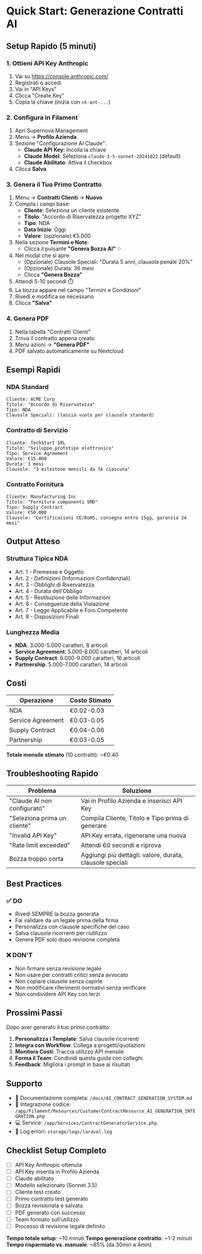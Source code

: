 # Quick Start: Generazione Contratti AI

## Setup Rapido (5 minuti)

### 1. Ottieni API Key Anthropic

1. Vai su https://console.anthropic.com/
2. Registrati o accedi
3. Vai in "API Keys"
4. Clicca "Create Key"
5. Copia la chiave (inizia con `sk-ant-...`)

### 2. Configura in Filament

1. Apri Supernova Management
2. Menu → **Profilo Azienda**
3. Sezione "Configurazione AI Claude":
   - **Claude API Key**: Incolla la chiave
   - **Claude Model**: Seleziona `claude-3-5-sonnet-20241022` (default)
   - **Claude Abilitato**: Attiva il checkbox
4. Clicca **Salva**

### 3. Genera il Tuo Primo Contratto

1. Menu → **Contratti Clienti** → **Nuovo**
2. Compila i campi base:
   - **Cliente**: Seleziona un cliente esistente
   - **Titolo**: "Accordo di Riservatezza progetto XYZ"
   - **Tipo**: NDA
   - **Data Inizio**: Oggi
   - **Valore**: (opzionale) €5.000
3. Nella sezione **Termini e Note**:
   - Clicca il pulsante **"Genera Bozza AI"** ✨
4. Nel modal che si apre:
   - (Opzionale) Clausole Speciali: "Durata 5 anni, clausola penale 20%"
   - (Opzionale) Durata: 36 mesi
   - Clicca **"Genera Bozza"**
5. Attendi 5-10 secondi ⏱️
6. La bozza appare nel campo "Termini e Condizioni"
7. Rivedi e modifica se necessario
8. Clicca **"Salva"**

### 4. Genera PDF

1. Nella tabella "Contratti Clienti"
2. Trova il contratto appena creato
3. Menu azioni → **"Genera PDF"**
4. PDF salvato automaticamente su Nextcloud

## Esempi Rapidi

### NDA Standard
```
Cliente: ACME Corp
Titolo: "Accordo di Riservatezza"
Tipo: NDA
Clausole Speciali: (lascia vuoto per clausole standard)
```

### Contratto di Servizio
```
Cliente: TechStart SRL
Titolo: "Sviluppo prototipo elettronico"
Tipo: Service Agreement
Valore: €15.000
Durata: 3 mesi
Clausole: "3 milestone mensili da 5k ciascuna"
```

### Contratto Fornitura
```
Cliente: Manufacturing Inc
Titolo: "Fornitura componenti SMD"
Tipo: Supply Contract
Valore: €50.000
Clausole: "Certificazioni CE/RoHS, consegna entro 15gg, garanzia 24 mesi"
```

## Output Atteso

### Struttura Tipica NDA
- Art. 1 - Premesse e Oggetto
- Art. 2 - Definizioni (Informazioni Confidenziali)
- Art. 3 - Obblighi di Riservatezza
- Art. 4 - Durata dell'Obbligo
- Art. 5 - Restituzione delle Informazioni
- Art. 6 - Conseguenze della Violazione
- Art. 7 - Legge Applicabile e Foro Competente
- Art. 8 - Disposizioni Finali

### Lunghezza Media
- **NDA**: 3.000-5.000 caratteri, 8 articoli
- **Service Agreement**: 5.000-8.000 caratteri, 14 articoli
- **Supply Contract**: 6.000-9.000 caratteri, 16 articoli
- **Partnership**: 5.000-7.000 caratteri, 14 articoli

## Costi

| Operazione | Costo Stimato |
|------------|---------------|
| NDA | €0.02-0.03 |
| Service Agreement | €0.03-0.05 |
| Supply Contract | €0.04-0.06 |
| Partnership | €0.03-0.05 |

**Totale mensile stimato** (10 contratti): ~€0.40

## Troubleshooting Rapido

| Problema | Soluzione |
|----------|-----------|
| "Claude AI non configurato" | Vai in Profilo Azienda e inserisci API Key |
| "Seleziona prima un cliente" | Compila Cliente, Titolo e Tipo prima di generare |
| "Invalid API Key" | API Key errata, rigenerane una nuova |
| "Rate limit exceeded" | Attendi 60 secondi e riprova |
| Bozza troppo corta | Aggiungi più dettagli: valore, durata, clausole speciali |

## Best Practices

### ✅ DO
- Rivedi SEMPRE la bozza generata
- Fai validare da un legale prima della firma
- Personalizza con clausole specifiche del caso
- Salva clausole ricorrenti per riutilizzo
- Genera PDF solo dopo revisione completa

### ❌ DON'T
- Non firmare senza revisione legale
- Non usare per contratti critici senza avvocato
- Non copiare clausole senza capirle
- Non modificare riferimenti normativi senza verificare
- Non condividere API Key con terzi

## Prossimi Passi

Dopo aver generato il tuo primo contratto:

1. **Personalizza i Template**: Salva clausole ricorrenti
2. **Integra con Workflow**: Collega a progetti/quotazioni
3. **Monitora Costi**: Traccia utilizzo API mensile
4. **Forma il Team**: Condividi questa guida con colleghi
5. **Feedback**: Migliora i prompt in base ai risultati

## Supporto

- 📖 Documentazione completa: `/docs/AI_CONTRACT_GENERATION_SYSTEM.md`
- 🔧 Integrazione codice: `/app/Filament/Resources/CustomerContractResource_AI_GENERATION_INTEGRATION.php`
- 💻 Service: `/app/Services/ContractGeneratorService.php`
- 📝 Log errori: `storage/logs/laravel.log`

## Checklist Setup Completo

- [ ] API Key Anthropic ottenuta
- [ ] API Key inserita in Profilo Azienda
- [ ] Claude abilitato
- [ ] Modello selezionato (Sonnet 3.5)
- [ ] Cliente test creato
- [ ] Primo contratto test generato
- [ ] Bozza revisionata e salvata
- [ ] PDF generato con successo
- [ ] Team formato sull'utilizzo
- [ ] Processo di revisione legale definito

**Tempo totale setup**: ~10 minuti
**Tempo generazione contratto**: ~1-2 minuti
**Tempo risparmiato vs. manuale**: ~85% (da 30min a 4min)
